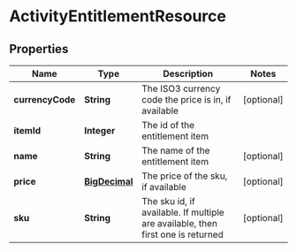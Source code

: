 
# ActivityEntitlementResource

## Properties
Name | Type | Description | Notes
------------ | ------------- | ------------- | -------------
**currencyCode** | **String** | The ISO3 currency code the price is in, if available |  [optional]
**itemId** | **Integer** | The id of the entitlement item | 
**name** | **String** | The name of the entitlement item |  [optional]
**price** | [**BigDecimal**](BigDecimal.md) | The price of the sku, if available |  [optional]
**sku** | **String** | The sku id, if available. If multiple are available, then first one is returned |  [optional]



